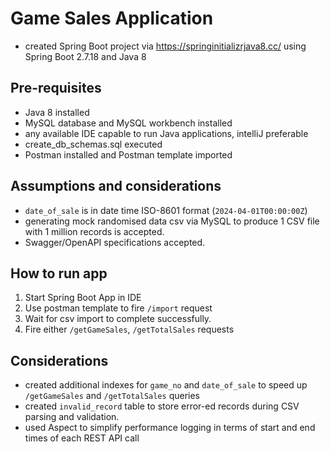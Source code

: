 # Game Sales Application
- created Spring Boot project via https://springinitializrjava8.cc/ using Spring Boot 2.7.18 and Java 8
## Pre-requisites
- Java 8 installed
- MySQL database and MySQL workbench installed
- any available IDE capable to run Java applications, intelliJ preferable
- create_db_schemas.sql executed
- Postman installed and Postman template imported

## Assumptions and considerations
- `date_of_sale` is in date time ISO-8601 format (`2024-04-01T00:00:00Z`)
- generating mock randomised data csv via MySQL to produce 1 CSV file with 1 million records is accepted.
- Swagger/OpenAPI specifications accepted.

## How to run app
1. Start Spring Boot App in IDE
2. Use postman template to fire `/import` request
3. Wait for csv import to complete successfully.
4. Fire either `/getGameSales`, `/getTotalSales` requests


## Considerations
- created additional indexes for `game_no` and `date_of_sale` to speed up `/getGameSales` and `/getTotalSales` queries
- created `invalid_record` table to store error-ed records during CSV parsing and validation.
- used Aspect to simplify performance logging in terms of start and end times of each REST API call

